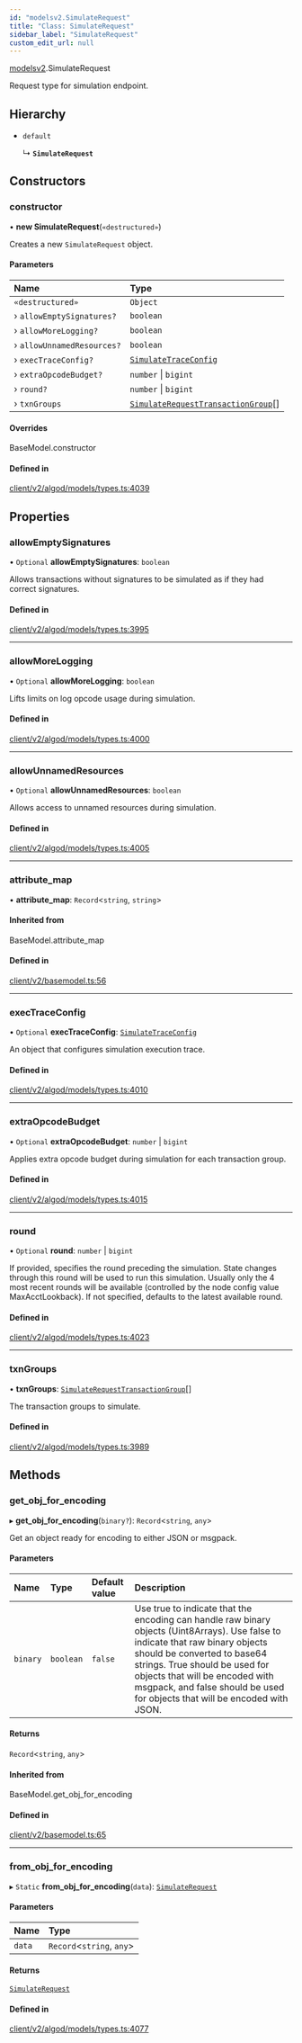 ```yaml
---
id: "modelsv2.SimulateRequest"
title: "Class: SimulateRequest"
sidebar_label: "SimulateRequest"
custom_edit_url: null
---
```


[modelsv2](../namespaces/modelsv2.md).SimulateRequest

Request type for simulation endpoint.

## Hierarchy

- `default`

  ↳ **`SimulateRequest`**

## Constructors

### constructor

• **new SimulateRequest**(`«destructured»`)

Creates a new `SimulateRequest` object.

#### Parameters

| Name | Type |
| :------ | :------ |
| `«destructured»` | `Object` |
| › `allowEmptySignatures?` | `boolean` |
| › `allowMoreLogging?` | `boolean` |
| › `allowUnnamedResources?` | `boolean` |
| › `execTraceConfig?` | [`SimulateTraceConfig`](modelsv2.SimulateTraceConfig.md) |
| › `extraOpcodeBudget?` | `number` \| `bigint` |
| › `round?` | `number` \| `bigint` |
| › `txnGroups` | [`SimulateRequestTransactionGroup`](modelsv2.SimulateRequestTransactionGroup.md)[] |

#### Overrides

BaseModel.constructor

#### Defined in

[client/v2/algod/models/types.ts:4039](https://github.com/joe-p/js-algorand-sdk/blob/6a3021f/src/client/v2/algod/models/types.ts#L4039)

## Properties

### allowEmptySignatures

• `Optional` **allowEmptySignatures**: `boolean`

Allows transactions without signatures to be simulated as if they had correct
signatures.

#### Defined in

[client/v2/algod/models/types.ts:3995](https://github.com/joe-p/js-algorand-sdk/blob/6a3021f/src/client/v2/algod/models/types.ts#L3995)

___

### allowMoreLogging

• `Optional` **allowMoreLogging**: `boolean`

Lifts limits on log opcode usage during simulation.

#### Defined in

[client/v2/algod/models/types.ts:4000](https://github.com/joe-p/js-algorand-sdk/blob/6a3021f/src/client/v2/algod/models/types.ts#L4000)

___

### allowUnnamedResources

• `Optional` **allowUnnamedResources**: `boolean`

Allows access to unnamed resources during simulation.

#### Defined in

[client/v2/algod/models/types.ts:4005](https://github.com/joe-p/js-algorand-sdk/blob/6a3021f/src/client/v2/algod/models/types.ts#L4005)

___

### attribute\_map

• **attribute\_map**: `Record`<`string`, `string`\>

#### Inherited from

BaseModel.attribute\_map

#### Defined in

[client/v2/basemodel.ts:56](https://github.com/joe-p/js-algorand-sdk/blob/6a3021f/src/client/v2/basemodel.ts#L56)

___

### execTraceConfig

• `Optional` **execTraceConfig**: [`SimulateTraceConfig`](modelsv2.SimulateTraceConfig.md)

An object that configures simulation execution trace.

#### Defined in

[client/v2/algod/models/types.ts:4010](https://github.com/joe-p/js-algorand-sdk/blob/6a3021f/src/client/v2/algod/models/types.ts#L4010)

___

### extraOpcodeBudget

• `Optional` **extraOpcodeBudget**: `number` \| `bigint`

Applies extra opcode budget during simulation for each transaction group.

#### Defined in

[client/v2/algod/models/types.ts:4015](https://github.com/joe-p/js-algorand-sdk/blob/6a3021f/src/client/v2/algod/models/types.ts#L4015)

___

### round

• `Optional` **round**: `number` \| `bigint`

If provided, specifies the round preceding the simulation. State changes through
this round will be used to run this simulation. Usually only the 4 most recent
rounds will be available (controlled by the node config value MaxAcctLookback).
If not specified, defaults to the latest available round.

#### Defined in

[client/v2/algod/models/types.ts:4023](https://github.com/joe-p/js-algorand-sdk/blob/6a3021f/src/client/v2/algod/models/types.ts#L4023)

___

### txnGroups

• **txnGroups**: [`SimulateRequestTransactionGroup`](modelsv2.SimulateRequestTransactionGroup.md)[]

The transaction groups to simulate.

#### Defined in

[client/v2/algod/models/types.ts:3989](https://github.com/joe-p/js-algorand-sdk/blob/6a3021f/src/client/v2/algod/models/types.ts#L3989)

## Methods

### get\_obj\_for\_encoding

▸ **get_obj_for_encoding**(`binary?`): `Record`<`string`, `any`\>

Get an object ready for encoding to either JSON or msgpack.

#### Parameters

| Name | Type | Default value | Description |
| :------ | :------ | :------ | :------ |
| `binary` | `boolean` | `false` | Use true to indicate that the encoding can handle raw binary objects (Uint8Arrays). Use false to indicate that raw binary objects should be converted to base64 strings. True should be used for objects that will be encoded with msgpack, and false should be used for objects that will be encoded with JSON. |

#### Returns

`Record`<`string`, `any`\>

#### Inherited from

BaseModel.get\_obj\_for\_encoding

#### Defined in

[client/v2/basemodel.ts:65](https://github.com/joe-p/js-algorand-sdk/blob/6a3021f/src/client/v2/basemodel.ts#L65)

___

### from\_obj\_for\_encoding

▸ `Static` **from_obj_for_encoding**(`data`): [`SimulateRequest`](modelsv2.SimulateRequest.md)

#### Parameters

| Name | Type |
| :------ | :------ |
| `data` | `Record`<`string`, `any`\> |

#### Returns

[`SimulateRequest`](modelsv2.SimulateRequest.md)

#### Defined in

[client/v2/algod/models/types.ts:4077](https://github.com/joe-p/js-algorand-sdk/blob/6a3021f/src/client/v2/algod/models/types.ts#L4077)
